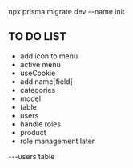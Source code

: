 npx prisma migrate dev --name init




 


TO DO LIST
----------
- add icon to menu
- active menu
- useCookie
- add name[field]
- categories
- model
- table
- users
- handle roles
- product
- role management later




<script setup>
const props = defineProps(["show"]);

</script>
<template>
    <div
        v-show="show"
        className="fixed z-[1000] inset-0 bg-gray-500 bg-opacity-75 flex items-center justify-center p-4 sm:p-6 transition-opacity duration-300 ease-out"
    >
        <div
            className="bg-white p-4 sm:p-6 rounded-lg shadow-lg w-full max-w-md sm:w-2/3 md:w-1/2 lg:w-1/3 transform transition-transform duration-300 ease-out scale-95 opacity-0 animate-modalFadeIn"
        >
            <div className="flex justify-between items-center">
                <slot name="title"></slot>
            </div>

            <!-- modal body -->
            <div class="py-4">
                <slot name="body"></slot>
            </div>
            <!-- end modal body  -->

            <div className="flex gap-2 justify-end mt-4">
                <slot name="footer"></slot>
            </div>
        </div>
    </div>
</template>

<style scoped>
@keyframes modalFadeIn {
    from {
        opacity: 0;
        transform: scale(0.9);
    }
    to {
        opacity: 1;
        transform: scale(1);
    }
}
.animate-modalFadeIn {
    animation: modalFadeIn 0.3s ease-out forwards;
}
</style>


---users table


<script setup>


</script>
<template>
    <div class="flex">
        <input
          
            placeholder="Search..."
            type="text"
            class="mb-2 border rounded-md py-2 px-2 shadow-md"
        />
    </div>

    <table class="bg-white rounded-md w-full shadow-md border border-gray-300">
        <thead>
            <tr class="bg-gray-100 text-left">
                <td class="border border-gray-300 py-2 px-4">#</td>
                <td class="border border-gray-300 py-2 px-4">Name</td>
                <td class="border border-gray-300 py-2 px-4">Email</td>
                <td class="border border-gray-300 py-2 px-4">Role</td>
                <td class="border border-gray-300 py-2 px-4">Actions</td>
            </tr>
        </thead>

        <tbody>
            <tr
                class="text-left"
                v-for="(user, index) in users"
                :key="user?.id"
            >
                <td class="border border-gray-300 py-2 px-4">
                    {{ index + 1 }}
                </td>
                <td class="border border-gray-300 py-2 px-4">
                    {{ user?.name }}
                </td>
                <td class="border border-gray-300 py-2 px-4">
                    <a :href="'mailto:' + user?.email" class="text-indigo-700">
                        {{ user?.email }}
                    </a>
                </td>
                <td class="border border-gray-300 py-2 px-4">
                    {{ user?.role }}
                </td>
                <td class="border 0 border-gray-300 py-2 px-4">
                    
                </td>
            </tr>
        </tbody>
    </table>
</template>